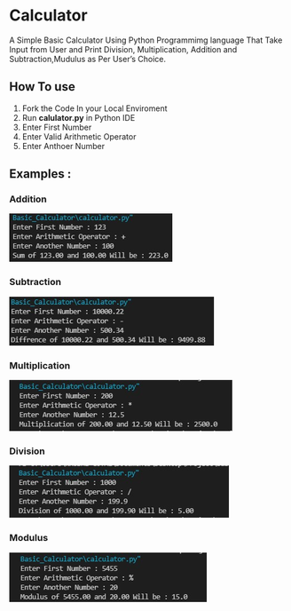 # Calculator
A Simple  Basic Calculator Using Python  Programmimg language That Take Input from User and Print Division, Multiplication, Addition and Subtraction,Mudulus as Per User’s Choice.

## How To use
1. Fork the Code In your Local Enviroment
2. Run **calulator.py** in Python IDE
3. Enter First Number 
4. Enter Valid Arithmetic Operator
5. Enter Anthoer Number

## Examples :
### Addition
![](image/1.jpg)
### Subtraction
![](image/2.jpg)
### Multiplication
![](image/3.jpg)
### Division
![](image/4.jpg)
### Modulus
![](image/5.jpg)
